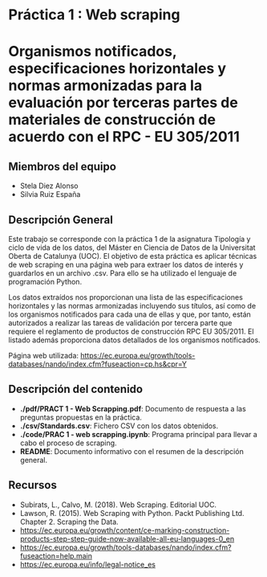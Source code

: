 # Práctica 1 : Web scraping  
# Organismos notificados, especificaciones horizontales y normas armonizadas para la evaluación por terceras partes de materiales de construcción de acuerdo con el RPC - EU 305/2011

## Miembros del equipo

* Stela Diez Alonso
* Silvia Ruiz España  

## Descripción General

Este trabajo se corresponde con la práctica 1 de la asignatura Tipología y ciclo de vida de los datos, del Máster en Ciencia de Datos de la Universitat Oberta de Catalunya (UOC). El objetivo de esta práctica es aplicar técnicas de web scraping en una página web para extraer los datos de interés y guardarlos en un archivo .csv. Para ello se ha utilizado el lenguaje de programación Python.

Los datos extraídos nos proporcionan una lista de las especificaciones horizontales y las normas armonizadas incluyendo sus títulos, así como de los organismos notificados para cada una de ellas y que, por tanto, están autorizados a realizar las tareas de validación por tercera parte que requiere el reglamento de productos de construcción RPC EU 305/2011. El listado además proporciona datos detallados de los organismos notificados. 

Página web utilizada: https://ec.europa.eu/growth/tools-databases/nando/index.cfm?fuseaction=cp.hs&cpr=Y

## Descripción del contenido
* **./pdf/PRACT 1 - Web Scrapping.pdf**: Documento de respuesta a las preguntas propuestas en la práctica.    
* **./csv/Standards.csv**: Fichero CSV con los datos obtenidos.  
* **./code/PRAC 1 - web scrapping.ipynb**: Programa principal para llevar a cabo el proceso de scraping.  
* **README**: Documento informativo con el resumen de la descripción general. 

## Recursos
* Subirats, L., Calvo, M. (2018). Web Scraping. Editorial UOC.
* Lawson, R. (2015). Web Scraping with Python. Packt Publishing Ltd. Chapter 2. Scraping the Data.
* https://ec.europa.eu/growth/content/ce-marking-construction-products-step-step-guide-now-available-all-eu-languages-0_en
* https://ec.europa.eu/growth/tools-databases/nando/index.cfm?fuseaction=help.main
* https://ec.europa.eu/info/legal-notice_es
